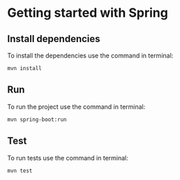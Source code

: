 # Getting started with Spring

## Install dependencies
To install the dependencies use the command in terminal:
```
mvn install
```

## Run
To run the project use the command in terminal:
```
mvn spring-boot:run
```

## Test
To run tests use the command in terminal:
```
mvn test
```

